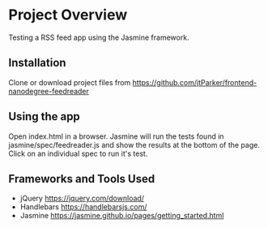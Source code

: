 # Project Overview

Testing a RSS feed app using the Jasmine framework.

## Installation

Clone or download project files from https://github.com/jtParker/frontend-nanodegree-feedreader

## Using the app

Open index.html in a browser. Jasmine will run the tests found in jasmine/spec/feedreader.js and show the results at the bottom of the page. Click on an individual spec to run it's test.

## Frameworks and Tools Used

* jQuery https://jquery.com/download/
* Handlebars https://handlebarsjs.com/
* Jasmine https://jasmine.github.io/pages/getting_started.html
